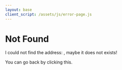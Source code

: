 ```yaml
---
layout: base
client_script: /assets/js/error-page.js
---
```


# Not Found

I could not find the address: <span id="invalidPage"></span>, maybe it does not exists!

You can go back by clicking <a id="pageReferrer">this</a>.

<script>
    // Get elements
    const requestedUrlElement = document.getElementById('invalidPage');
    const referrerUrlElement = document.getElementById('pageReferrer');

    // Display the requested URL
    if (window.location.href) {
      requestedUrlElement.textContent = window.location.href;
      // Optionally, make it a clickable link
      const requestedLink = document.createElement('a');
      requestedLink.href = window.location.href;
      requestedLink.textContent = window.location.href;
      requestedUrlElement.innerHTML = '';
      requestedUrlElement.appendChild(requestedLink);
    } else {
      requestedUrlElement.textContent = "the page you were trying to reach.";
    }

    // Display the referrer URL (from previous snippet)
    if (document.referrer) {
        referrerUrlElement.href = document.referrer;
    } else {
      referrerUrlElement.textContent = "the previous page or a direct link (no referrer available).";
    }
</script>
